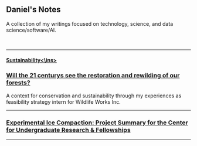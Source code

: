 ## Daniel's Notes

A collection of my writings focused on technology, science, and data science/software/AI. 

<br>

---

#### <ins>Sustainability<\ins>

### [Will the 21 centurys see the restoration and rewilding of our forests?](blogs/psr_redd_blog.md)

A context for conservation and sustainability through my experiences as feasibility strategy intern for Wildlife Works Inc. 

---

### [Experimental Ice Compaction: Project Summary for the Center for Undergraduate Research & Fellowships](blogs/exp_ice_blog.md)
 

---



